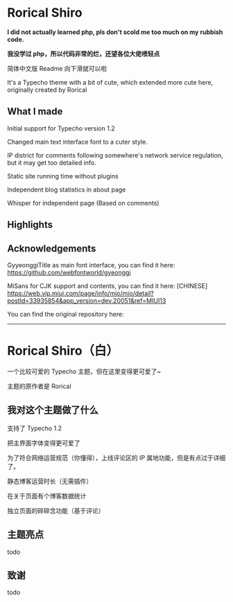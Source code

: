 # Rorical Shiro

**I did not actually learned php, pls don't scold me too much on my rubbish code.**

**我没学过 php，所以代码非常的烂，还望各位大佬喷轻点**

简体中文版 Readme 向下滑就可以啦

It's a Typecho theme with a bit of cute, which extended more cute here, originally created by Rorical

## What I made

Initial support for Typecho version 1.2

Changed main text interface font to a cuter style.

IP district for comments following somewhere's network service regulation, but it may get too detailed info.

Static site running time without plugins

Independent blog statistics in about page

Whisper for independent page (Based on comments)

## Highlights


## Acknowledgements
GyyeonggiTitle as main font interface, you can find it here:
https://github.com/webfontworld/gyeonggi

MiSans for CJK support and contents, you can find it here: [CHINESE]
https://web.vip.miui.com/page/info/mio/mio/detail?postId=33935854&app_version=dev.20051&ref=MIUI13

You can find the original repository here: 


---------------
# Rorical Shiro（白）

一个比较可爱的 Typecho 主题，但在这里变得更可爱了~

主题的原作者是 Rorical

## 我对这个主题做了什么

支持了 Typecho 1.2

把主界面字体变得更可爱了

为了符合网络运营规范（你懂得），上线评论区的 IP 属地功能，但是有点过于详细了。

静态博客运营时长（无需插件）

在关于页面有个博客数据统计

独立页面的碎碎念功能（基于评论）

## 主题亮点

todo

## 致谢

todo
